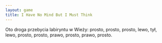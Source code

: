```yaml
---
layout: game
title: I Have No Mind But I Must Think
---
```


Oto droga przebycia labiryntu w Wieży: prosto, prosto, prosto, lewo,
tył, lewo, prosto, prosto, prawo, prosto, prawo, prosto.
